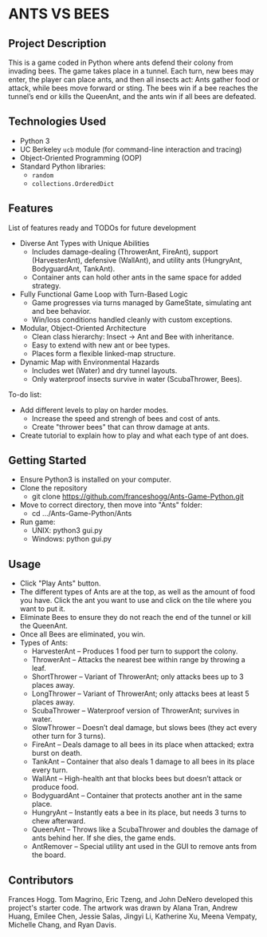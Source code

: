 # ANTS VS BEES

## Project Description

This is a game coded in Python where ants defend their colony from invading bees. The game takes place in a tunnel. Each turn, new bees may enter, the player can place ants, and then all insects act: Ants gather food or attack, while bees move forward or sting. The bees win if a bee reaches the tunnel’s end or kills the QueenAnt, and the ants win if all bees are defeated.

## Technologies Used

* Python 3
* UC Berkeley `ucb` module (for command-line interaction and tracing)
* Object-Oriented Programming (OOP)
* Standard Python libraries:
   * `random`
   * `collections.OrderedDict`

## Features

List of features ready and TODOs for future development
* Diverse Ant Types with Unique Abilities
  * Includes damage-dealing (ThrowerAnt, FireAnt), support (HarvesterAnt), defensive (WallAnt), and utility ants (HungryAnt, BodyguardAnt, TankAnt).
  * Container ants can hold other ants in the same space for added strategy. 
* Fully Functional Game Loop with Turn-Based Logic
  * Game progresses via turns managed by GameState, simulating ant and bee behavior.
  * Win/loss conditions handled cleanly with custom exceptions.
* Modular, Object-Oriented Architecture
  * Clean class hierarchy: Insect → Ant and Bee with inheritance.
  * Easy to extend with new ant or bee types.
  * Places form a flexible linked-map structure.
* Dynamic Map with Environmental Hazards
  * Includes wet (Water) and dry tunnel layouts.
  * Only waterproof insects survive in water (ScubaThrower, Bees).

To-do list:
* Add different levels to play on harder modes.
  * Increase the speed and strengh of bees and cost of ants.
  * Create "thrower bees" that can throw damage at ants.
* Create tutorial to explain how to play and what each type of ant does.

## Getting Started
   
- Ensure Python3 is installed on your computer.
- Clone the repository
  - git clone https://github.com/franceshogg/Ants-Game-Python.git
- Move to correct directory, then move into "Ants" folder:
  - cd .../Ants-Game-Python/Ants
- Run game:
  - UNIX: python3 gui.py
  - Windows: python gui.py

## Usage

* Click "Play Ants" button.
* The different types of Ants are at the top, as well as the amount of food you have. Click the ant you want to use and click on the tile where you want to put it.
* Eliminate Bees to ensure they do not reach the end of the tunnel or kill the QueenAnt.
* Once all Bees are eliminated, you win. 
* Types of Ants:
  * HarvesterAnt – Produces 1 food per turn to support the colony.
  * ThrowerAnt – Attacks the nearest bee within range by throwing a leaf.
  * ShortThrower – Variant of ThrowerAnt; only attacks bees up to 3 places away.
  * LongThrower – Variant of ThrowerAnt; only attacks bees at least 5 places away.
  * ScubaThrower – Waterproof version of ThrowerAnt; survives in water.
  * SlowThrower – Doesn’t deal damage, but slows bees (they act every other turn for 3 turns).
  * FireAnt – Deals damage to all bees in its place when attacked; extra burst on death.
  * TankAnt – Container that also deals 1 damage to all bees in its place every turn.
  * WallAnt – High-health ant that blocks bees but doesn’t attack or produce food.
  * BodyguardAnt – Container that protects another ant in the same place.
  * HungryAnt – Instantly eats a bee in its place, but needs 3 turns to chew afterward.
  * QueenAnt – Throws like a ScubaThrower and doubles the damage of ants behind her. If she dies, the game ends.
  * AntRemover – Special utility ant used in the GUI to remove ants from the board.

## Contributors

Frances Hogg. Tom Magrino, Eric Tzeng, and John DeNero developed this project's starter code. The artwork was drawn by Alana Tran, Andrew Huang, Emilee Chen, Jessie Salas, Jingyi Li, Katherine Xu, Meena Vempaty, Michelle Chang, and Ryan Davis.

